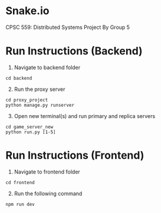 # Snake.io
CPSC 559: Distributed Systems Project
By Group 5

# Run Instructions (Backend)
1. Navigate to backend folder
```
cd backend
```
2. Run the proxy server
```
cd proxy_project
python manage.py runserver
```
3. Open new terminal(s) and run primary and replica servers 
```
cd game_server_new
python run.py [1-5]
```

# Run Instructions (Frontend)
1. Navigate to frontend folder
```
cd frontend
```

2. Run the following command
```
npm run dev
```

